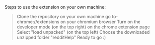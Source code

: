 Steps to use the extension on your own machine:
>Clone the repository on your own machine
>go to- chrome://extensions   on your chromium browser 
>Turn on the developer mode (on the top right) on the chrome extension page
>Select "load unpacked" (on the top left)
>Choose the downloaded unzipped folder "redditHelp"
>Ready to go :)

